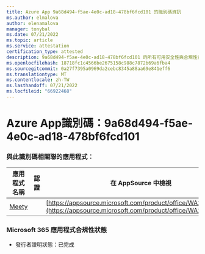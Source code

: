 ```yaml
---
title: Azure App 9a68d494-f5ae-4e0c-ad18-478bf6fcd101 的識別碼資訊
ms.author: elmalova
author: elenamalova
manager: tonybal
ms.date: 07/21/2022
ms.topic: article
ms.service: attestation
certification_type: attested
description: 9a68d494-f5ae-4e0c-ad18-478bf6fcd101 的所有可用安全性與合規性資訊。
ms.openlocfilehash: 18718fc1c4566be2675158c988c7872b69a6fba4
ms.sourcegitcommit: 0a27f7395a0969da2cebc8345a88aa69e841eff6
ms.translationtype: MT
ms.contentlocale: zh-TW
ms.lasthandoff: 07/21/2022
ms.locfileid: "66922468"
---
```

# <a name="azure-app-id-9a68d494-f5ae-4e0c-ad18-478bf6fcd101"></a>Azure App識別碼：9a68d494-f5ae-4e0c-ad18-478bf6fcd101


### <a name="apps-associated-with-this-id"></a>與此識別碼相關聯的應用程式：
| **應用程式名稱** | **認證** | **在 AppSource 中檢視** |
|--------------|---------------|-----------------------|
| [Meety](../forward/WA200004258.md) |  | [https://appsource.microsoft.com/product/office/WA200004258](https://appsource.microsoft.com/product/office/WA200004258) |

### <a name="microsoft-365-app-compliance-status"></a>Microsoft 365 應用程式合規性狀態
- 發行者證明狀態：已完成
